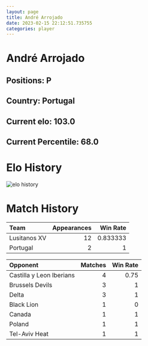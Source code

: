 ```yaml
---  
layout: page  
title: André Arrojado  
date: 2023-02-15 22:12:51.735755  
categories: player  
---
```

# André Arrojado

## Positions: P

## Country: Portugal

## Current elo: 103.0

## Current Percentile: 68.0

# Elo History


![elo history](history_AndréArrojado.png)
# Match History


| Team         |   Appearances |   Win Rate |
|:-------------|--------------:|-----------:|
| Lusitanos XV |            12 |   0.833333 |
| Portugal     |             2 |   1        |

| Opponent                 |   Matches |   Win Rate |
|:-------------------------|----------:|-----------:|
| Castilla y Leon Iberians |         4 |       0.75 |
| Brussels Devils          |         3 |       1    |
| Delta                    |         3 |       1    |
| Black Lion               |         1 |       0    |
| Canada                   |         1 |       1    |
| Poland                   |         1 |       1    |
| Tel-Aviv Heat            |         1 |       1    |